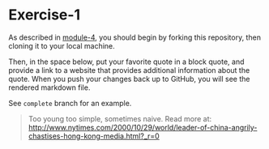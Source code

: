 # Exercise-1

As described in [module-4](https://github.com/INFO-201/m4-git-intro), you should begin by forking this repository, then cloning it to your local machine.

Then, in the space below, put your favorite quote in a block quote, and provide a link to a website that provides additional information about the quote. When you push your changes back up to GitHub, you will see the rendered markdown file.

See `complete` branch for an example.

> Too young too simple, sometimes naive.
Read more at: http://www.nytimes.com/2000/10/29/world/leader-of-china-angrily-chastises-hong-kong-media.html?_r=0